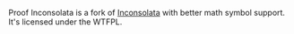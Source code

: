 Proof Inconsolata is a fork of [Inconsolata][inconsolata] with better
math symbol support. It's licensed under the WTFPL.

[inconsolata]: http://levien.com/type/myfonts/inconsolata.html
